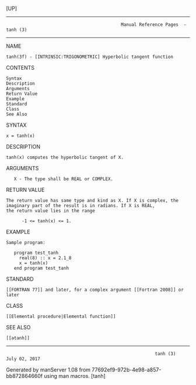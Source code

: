 [UP]

-----------------------------------------------------------------------------------------------------------------------------------
                                                Manual Reference Pages  - tanh (3)
-----------------------------------------------------------------------------------------------------------------------------------
                                                                 
NAME

    tanh(3f) - [INTRINSIC:TRIGONOMETRIC] Hyperbolic tangent function

CONTENTS

    Syntax
    Description
    Arguments
    Return Value
    Example
    Standard
    Class
    See Also

SYNTAX

    x = tanh(x)

DESCRIPTION

    tanh(x) computes the hyperbolic tangent of X.

ARGUMENTS

       X - The type shall be REAL or COMPLEX.

RETURN VALUE

    The return value has same type and kind as X. If X is complex, the imaginary part of the result is in radians. If X is REAL,
    the return value lies in the range

          -1 <= tanh(x) <= 1.



EXAMPLE

    Sample program:

       program test_tanh
         real(8) :: x = 2.1_8
         x = tanh(x)
       end program test_tanh



STANDARD

    [[FORTRAN 77]] and later, for a complex argument [[Fortran 2008]] or later

CLASS

    [[Elemental procedure|Elemental function]]

SEE ALSO

    [[atanh]]

-----------------------------------------------------------------------------------------------------------------------------------

                                                             tanh (3)                                                 July 02, 2017

Generated by manServer 1.08 from 77692ef9-972b-4e98-a857-bb872864660f using man macros.
                                                              [tanh]
